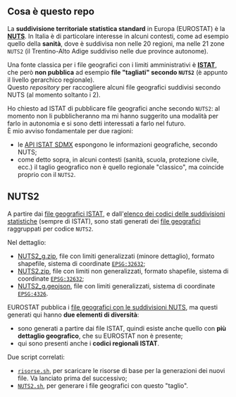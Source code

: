 ## Cosa è questo repo

La **suddivisione territoriale statistica standard** in Europa (EUROSTAT) è la [**NUTS**](https://www.wikiwand.com/it/Nomenclatura_delle_unit%C3%A0_territoriali_statistiche). In Italia è di particolare interesse in alcuni contesti, come ad esempio quello della **sanità**, dove è suddivisa non nelle 20 regioni, ma nelle 21 zone `NUTS2` (il Trentino-Alto Adige suddiviso nelle due province autonome).

Una fonte classica per i file geografici con i limiti amministrativi è [**ISTAT**](https://www.istat.it/it/archivio/222527), che però **non pubblica** ad esempio **file "tagliati" secondo `NUTS2`** (è appunto il livello gerarchico regionale).<br>
Questo *repository* per raccogliere alcuni file geografici suddivisi secondo NUTS (al momento soltanto i 2).

Ho chiesto ad ISTAT di pubblicare file geografici anche secondo `NUTS2`: al momento non li pubblicheranno ma mi hanno suggerito una modalità per farlo in autonomia e si sono detti interessati a farlo nel futuro.<br>
È mio avviso fondamentale per due ragioni:

- le [API ISTAT SDMX](https://www.istat.it/it/metodi-e-strumenti/web-service-sdmx) espongono le informazioni geografiche, secondo NUTS;
- come detto sopra, in alcuni contesti (sanità, scuola, protezione civile, ecc.) il taglio geografico non è quello regionale "classico", ma coincide proprio con il `NUTS2`.

## NUTS2

A partire dai [file geografici ISTAT](https://www.istat.it/it/archivio/222527), e dall'[elenco dei codici delle suddivisioni statistiche](https://www.istat.it/storage/codici-unita-amministrative/Elenco-codici-statistici-e-denominazioni-delle-unita-territoriali.zip) (sempre di ISTAT), sono stati generati dei [file geografici](https://github.com/ondata/covid19italia/tree/master/risorse/fileGeografici) raggruppati per codice `NUTS2`.

Nel dettaglio:

- [NUTS2_g.zip](processing/NUTS2_g.zip), file con limiti generalizzati (minore dettaglio), formato shapefile, sistema di coordinate [`EPSG:32632`](https://epsg.io/32632);
- [NUTS2.zip](processing/NUTS2.zip), file con limiti non generalizzati, formato shapefile, sistema di coordinate [`EPSG:32632`](https://epsg.io/32632);
- [NUTS2_g.geojson](processing/NUTS2_g.geojson), file con limiti generalizzati, sistema di coordinate [`EPSG:4326`](https://epsg.io/4326).

EUROSTAT pubblica i [file geografici con le suddivisioni NUTS](https://ec.europa.eu/eurostat/web/gisco/geodata/reference-data/administrative-units-statistical-units/nuts), ma questi generati qui hanno **due elementi di diversità**:

- sono generati a partire dai file ISTAT, quindi esiste anche quello con **più dettaglio geografico**, che su EUROSTAT non è presente;
- qui sono presenti anche i **codici regionali ISTAT**.

Due script correlati:

- [`risorse.sh`](risorse.sh), per scaricare le risorse di base per la generazioni dei nuovi file. Va lanciato prima del successivo;
- [`NUTS2.sh`](NUTS2.sh), per generare i file geografici con questo "taglio".
